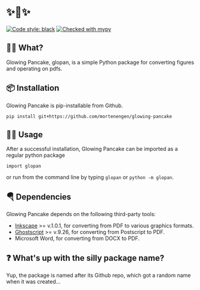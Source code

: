 # ✨🥞✨
[![Code style: black](https://img.shields.io/badge/code%20style-black-000000.svg)](https://github.com/psf/black)
[![Checked with mypy](https://img.shields.io/badge/mypy-checked-blue)](http://mypy-lang.org/)

## 🤷‍♂️ What?
Glowing Pancake, glopan, is a simple Python package for converting figures and operating on pdfs.

## 📦 Installation
Glowing Pancake is pip-installable from Github.
```
pip install git+https://github.com/mortenengen/glowing-pancake
```

## 🧙‍♀️ Usage
After a successful installation, Glowing Pancake can be imported as a regular python package

```
import glopan
```

or run from the command line by typing `glopan` or `python -m glopan`.

## 🪂 Dependencies
Glowing Pancake depends on the following third-party tools:
* [Inkscape](https://inkscape.org/) >= v.1.0.1, for converting from PDF to various graphics formats.
* [Ghostscript](https://www.ghostscript.com/) >= v.9.26, for converting from Postscript to PDF.
* Microsoft Word, for converting from DOCX to PDF.

## ❓ What's up with the silly package name?
Yup, the package is named after its Github repo, which got a random name when it was created...
